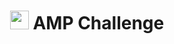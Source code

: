 <h1 align="center"> <img src="https://www.vectorlogo.zone/logos/ampproject/ampproject-official.svg" height="30px" /> AMP Challenge</h1>